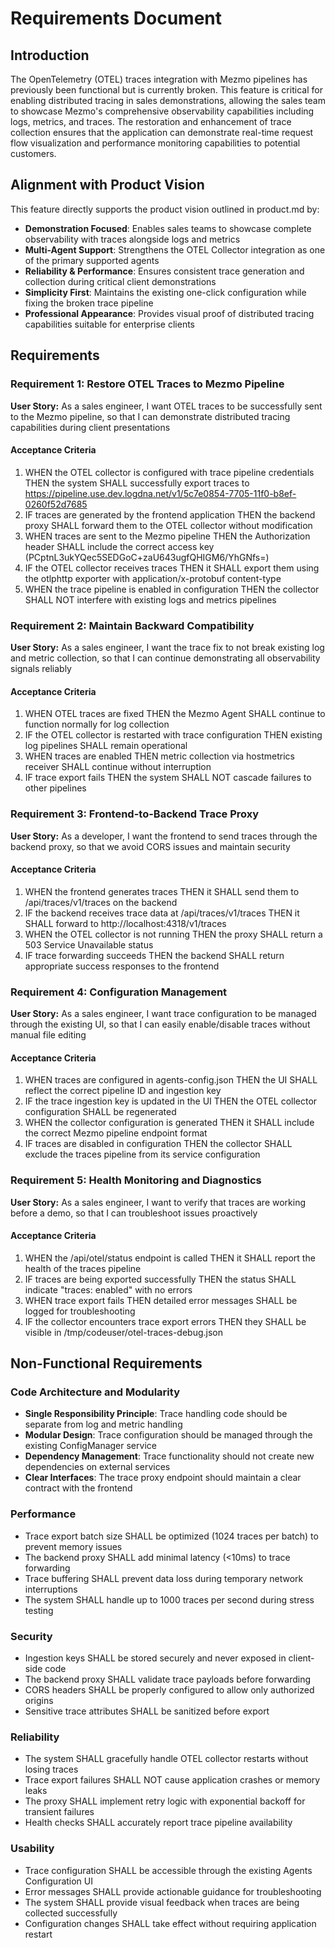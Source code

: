 # Requirements Document

## Introduction

The OpenTelemetry (OTEL) traces integration with Mezmo pipelines has previously been functional but is currently broken. This feature is critical for enabling distributed tracing in sales demonstrations, allowing the sales team to showcase Mezmo's comprehensive observability capabilities including logs, metrics, and traces. The restoration and enhancement of trace collection ensures that the application can demonstrate real-time request flow visualization and performance monitoring capabilities to potential customers.

## Alignment with Product Vision

This feature directly supports the product vision outlined in product.md by:

- **Demonstration Focused**: Enables sales teams to showcase complete observability with traces alongside logs and metrics
- **Multi-Agent Support**: Strengthens the OTEL Collector integration as one of the primary supported agents
- **Reliability & Performance**: Ensures consistent trace generation and collection during critical client demonstrations
- **Simplicity First**: Maintains the existing one-click configuration while fixing the broken trace pipeline
- **Professional Appearance**: Provides visual proof of distributed tracing capabilities suitable for enterprise clients

## Requirements

### Requirement 1: Restore OTEL Traces to Mezmo Pipeline

**User Story:** As a sales engineer, I want OTEL traces to be successfully sent to the Mezmo pipeline, so that I can demonstrate distributed tracing capabilities during client presentations

#### Acceptance Criteria

1. WHEN the OTEL collector is configured with trace pipeline credentials THEN the system SHALL successfully export traces to https://pipeline.use.dev.logdna.net/v1/5c7e0854-7705-11f0-b8ef-0260f52d7685
2. IF traces are generated by the frontend application THEN the backend proxy SHALL forward them to the OTEL collector without modification
3. WHEN traces are sent to the Mezmo pipeline THEN the Authorization header SHALL include the correct access key (PCptnL3ukYQec5SEDGoC+zaU643ugfQHIGM6/YhGNfs=)
4. IF the OTEL collector receives traces THEN it SHALL export them using the otlphttp exporter with application/x-protobuf content-type
5. WHEN the trace pipeline is enabled in configuration THEN the collector SHALL NOT interfere with existing logs and metrics pipelines

### Requirement 2: Maintain Backward Compatibility

**User Story:** As a sales engineer, I want the trace fix to not break existing log and metric collection, so that I can continue demonstrating all observability signals reliably

#### Acceptance Criteria

1. WHEN OTEL traces are fixed THEN the Mezmo Agent SHALL continue to function normally for log collection
2. IF the OTEL collector is restarted with trace configuration THEN existing log pipelines SHALL remain operational
3. WHEN traces are enabled THEN metric collection via hostmetrics receiver SHALL continue without interruption
4. IF trace export fails THEN the system SHALL NOT cascade failures to other pipelines

### Requirement 3: Frontend-to-Backend Trace Proxy

**User Story:** As a developer, I want the frontend to send traces through the backend proxy, so that we avoid CORS issues and maintain security

#### Acceptance Criteria

1. WHEN the frontend generates traces THEN it SHALL send them to /api/traces/v1/traces on the backend
2. IF the backend receives trace data at /api/traces/v1/traces THEN it SHALL forward to http://localhost:4318/v1/traces
3. WHEN the OTEL collector is not running THEN the proxy SHALL return a 503 Service Unavailable status
4. IF trace forwarding succeeds THEN the backend SHALL return appropriate success responses to the frontend

### Requirement 4: Configuration Management

**User Story:** As a sales engineer, I want trace configuration to be managed through the existing UI, so that I can easily enable/disable traces without manual file editing

#### Acceptance Criteria

1. WHEN traces are configured in agents-config.json THEN the UI SHALL reflect the correct pipeline ID and ingestion key
2. IF the trace ingestion key is updated in the UI THEN the OTEL collector configuration SHALL be regenerated
3. WHEN the collector configuration is generated THEN it SHALL include the correct Mezmo pipeline endpoint format
4. IF traces are disabled in configuration THEN the collector SHALL exclude the traces pipeline from its service configuration

### Requirement 5: Health Monitoring and Diagnostics

**User Story:** As a sales engineer, I want to verify that traces are working before a demo, so that I can troubleshoot issues proactively

#### Acceptance Criteria

1. WHEN the /api/otel/status endpoint is called THEN it SHALL report the health of the traces pipeline
2. IF traces are being exported successfully THEN the status SHALL indicate "traces: enabled" with no errors
3. WHEN trace export fails THEN detailed error messages SHALL be logged for troubleshooting
4. IF the collector encounters trace export errors THEN they SHALL be visible in /tmp/codeuser/otel-traces-debug.json

## Non-Functional Requirements

### Code Architecture and Modularity
- **Single Responsibility Principle**: Trace handling code should be separate from log and metric handling
- **Modular Design**: Trace configuration should be managed through the existing ConfigManager service
- **Dependency Management**: Trace functionality should not create new dependencies on external services
- **Clear Interfaces**: The trace proxy endpoint should maintain a clear contract with the frontend

### Performance
- Trace export batch size SHALL be optimized (1024 traces per batch) to prevent memory issues
- The backend proxy SHALL add minimal latency (<10ms) to trace forwarding
- Trace buffering SHALL prevent data loss during temporary network interruptions
- The system SHALL handle up to 1000 traces per second during stress testing

### Security
- Ingestion keys SHALL be stored securely and never exposed in client-side code
- The backend proxy SHALL validate trace payloads before forwarding
- CORS headers SHALL be properly configured to allow only authorized origins
- Sensitive trace attributes SHALL be sanitized before export

### Reliability
- The system SHALL gracefully handle OTEL collector restarts without losing traces
- Trace export failures SHALL NOT cause application crashes or memory leaks
- The proxy SHALL implement retry logic with exponential backoff for transient failures
- Health checks SHALL accurately report trace pipeline availability

### Usability
- Trace configuration SHALL be accessible through the existing Agents Configuration UI
- Error messages SHALL provide actionable guidance for troubleshooting
- The system SHALL provide visual feedback when traces are being collected successfully
- Configuration changes SHALL take effect without requiring application restart
